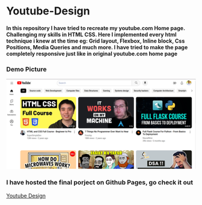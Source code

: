 # Youtube-Design

#### In this repository I have tried to recreate my youtube.com Home page. Challenging my skills in HTML CSS. Here I implemented every html technique i knew at the time eg: Grid layout, Flexbox, Inline block, Css Positions, Media Queries and much more. I have tried to make the page completely responsive just like in original youtube.com home page


### Demo Picture
![demo-image](image.png)



### I have hosted the final porject on Github Pages, go check it out
[Youtube Design](https://hasnainraza026.github.io/Youtube-Design/)

